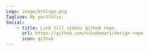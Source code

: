 ```yaml
---
Logo: image/bthlogo.png
Tagline: My portfolio.
Social:
    - title: Link till sidans github repo.
      url: https://github.com/nihadomar1/design-repo
      icon: github
---
```


